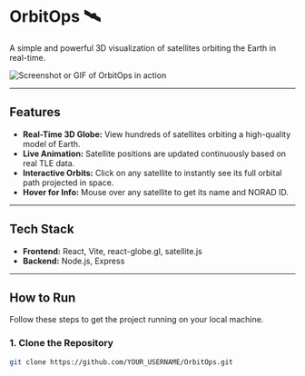 # OrbitOps 🛰️

A simple and powerful 3D visualization of satellites orbiting the Earth in real-time.

![Screenshot or GIF of OrbitOps in action](path_to_your_image_or_gif)

---

## Features

- **Real-Time 3D Globe:** View hundreds of satellites orbiting a high-quality model of Earth.
- **Live Animation:** Satellite positions are updated continuously based on real TLE data.
- **Interactive Orbits:** Click on any satellite to instantly see its full orbital path projected in space.
- **Hover for Info:** Mouse over any satellite to get its name and NORAD ID.

---

## Tech Stack

- **Frontend:** React, Vite, react-globe.gl, satellite.js
- **Backend:** Node.js, Express

---

## How to Run

Follow these steps to get the project running on your local machine.

### 1. Clone the Repository

```sh
git clone https://github.com/YOUR_USERNAME/OrbitOps.git
